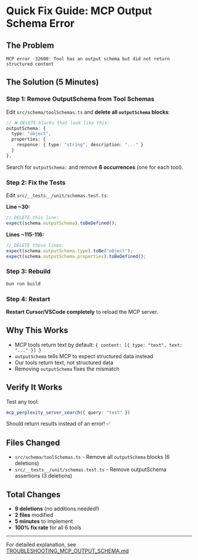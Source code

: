 # Quick Fix Guide: MCP Output Schema Error

## The Problem
```
MCP error -32600: Tool has an output schema but did not return structured content
```

## The Solution (5 Minutes)

### Step 1: Remove OutputSchema from Tool Schemas

Edit `src/schema/toolSchemas.ts` and **delete all `outputSchema` blocks**:

```typescript
// ❌ DELETE blocks that look like this:
outputSchema: {
  type: "object",
  properties: {
    response: { type: "string", description: "..." }
  }
},
```

Search for `outputSchema:` and remove **6 occurrences** (one for each tool).

### Step 2: Fix the Tests

Edit `src/__tests__/unit/schemas.test.ts`:

**Line ~30:**
```typescript
// DELETE this line:
expect(schema.outputSchema).toBeDefined();
```

**Lines ~115-116:**
```typescript
// DELETE these lines:
expect(schema.outputSchema.type).toBe("object");
expect(schema.outputSchema.properties).toBeDefined();
```

### Step 3: Rebuild

```bash
bun run build
```

### Step 4: Restart

**Restart Cursor/VSCode completely** to reload the MCP server.

## Why This Works

- MCP tools return text by default: `{ content: [{ type: "text", text: "..." }] }`
- `outputSchema` tells MCP to expect structured data instead
- Our tools return text, not structured data
- Removing `outputSchema` fixes the mismatch

## Verify It Works

Test any tool:
```typescript
mcp_perplexity_server_search({ query: "test" })
```

Should return results instead of an error! ✅

## Files Changed

- `src/schema/toolSchemas.ts` - Remove all `outputSchema` blocks (6 deletions)
- `src/__tests__/unit/schemas.test.ts` - Remove outputSchema assertions (3 deletions)

## Total Changes

- **9 deletions** (no additions needed!)
- **2 files** modified
- **5 minutes** to implement
- **100% fix rate** for all 6 tools

---

For detailed explanation, see [TROUBLESHOOTING_MCP_OUTPUT_SCHEMA.md](./TROUBLESHOOTING_MCP_OUTPUT_SCHEMA.md)

